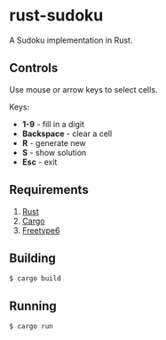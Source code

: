 rust-sudoku
===========

A Sudoku implementation in Rust.

## Controls

Use mouse or arrow keys to select cells.

Keys:
* **1-9** - fill in a digit
* **Backspace** - clear a cell
* **R** - generate new
* **S** - show solution
* **Esc** - exit

## Requirements

1. [Rust](http://www.rust-lang.org/install.html)
2. [Cargo](http://doc.crates.io/)
3. [Freetype6](https://github.com/PistonDevelopers/Piston-Tutorials/tree/master/getting-started#installing-dependencies)

## Building

```
$ cargo build
```

## Running

```
$ cargo run
```
